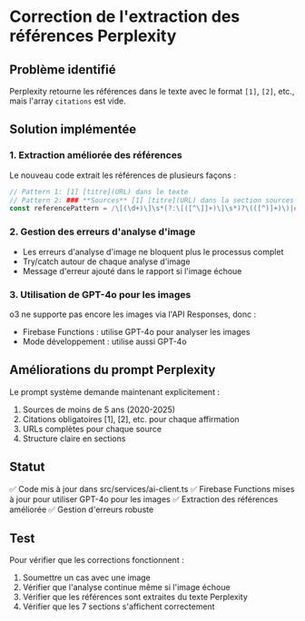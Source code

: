 # Correction de l'extraction des références Perplexity

## Problème identifié

Perplexity retourne les références dans le texte avec le format `[1]`, `[2]`, etc., mais l'array `citations` est vide.

## Solution implémentée

### 1. Extraction améliorée des références

Le nouveau code extrait les références de plusieurs façons :

```javascript
// Pattern 1: [1] [titre](URL) dans le texte
// Pattern 2: ### **Sources** [1] [titre](URL) dans la section sources
const referencePattern = /\[(\d+)\]\s*(?:\[([^\]]+)\]\s*)?\(([^)]+)\)|### \*\*Sources\*\*[\s\S]*?\[(\d+)\]\s*\[([^\]]+)\]\(([^)]+)\)/g;
```

### 2. Gestion des erreurs d'analyse d'image

- Les erreurs d'analyse d'image ne bloquent plus le processus complet
- Try/catch autour de chaque analyse d'image
- Message d'erreur ajouté dans le rapport si l'image échoue

### 3. Utilisation de GPT-4o pour les images

o3 ne supporte pas encore les images via l'API Responses, donc :
- Firebase Functions : utilise GPT-4o pour analyser les images
- Mode développement : utilise aussi GPT-4o

## Améliorations du prompt Perplexity

Le prompt système demande maintenant explicitement :
1. Sources de moins de 5 ans (2020-2025)
2. Citations obligatoires [1], [2], etc. pour chaque affirmation
3. URLs complètes pour chaque source
4. Structure claire en sections

## Statut

✅ Code mis à jour dans src/services/ai-client.ts
✅ Firebase Functions mises à jour pour utiliser GPT-4o pour les images
✅ Extraction des références améliorée
✅ Gestion d'erreurs robuste

## Test

Pour vérifier que les corrections fonctionnent :
1. Soumettre un cas avec une image
2. Vérifier que l'analyse continue même si l'image échoue
3. Vérifier que les références sont extraites du texte Perplexity
4. Vérifier que les 7 sections s'affichent correctement 
